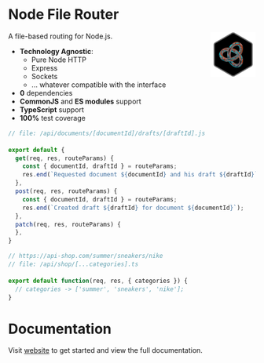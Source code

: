 # Node File Router

<img align="right" width="92" height="92" title="Node File Router Logo"
src="./docs/images/logo.png" />

A file-based routing for Node.js.

* **Technology Agnostic**: 
  * Pure Node HTTP
  * Express
  * Sockets
  * ... whatever compatible with the interface
* **0** dependencies
* **CommonJS** and **ES modules** support
* **TypeScript** support
* **100%** test coverage

```js
// file: /api/documents/[documentId]/drafts/[draftId].js

export default {
  get(req, res, routeParams) {
    const { documentId, draftId } = routeParams;
    res.end(`Requested document ${documentId} and his draft ${draftId}`);
  },
  post(req, res, routeParams) {
    const { documentId, draftId } = routeParams;
    res.end(`Created draft ${draftId} for document ${documentId}`);
  },
  patch(req, res, routeParams) {
  },
}
```

```js
// https://api-shop.com/summer/sneakers/nike
// file: /api/shop/[...categories].ts

export default function(req, res, { categories }) {
  // categories -> ['summer', 'sneakers', 'nike'];
}
```

# Documentation

Visit [website](https://danilqa.github.io/node-file-router/docs/getting-started) to get started and view 
the full documentation.

